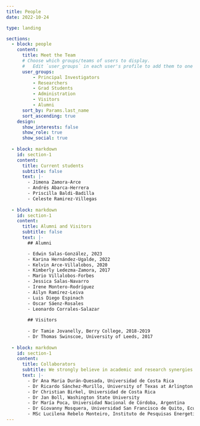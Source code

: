 ```yaml
---
title: People
date: 2022-10-24

type: landing

sections:
  - block: people
    content:
      title: Meet the Team
      # Choose which groups/teams of users to display.
      #   Edit `user_groups` in each user's profile to add them to one or more of these groups.
      user_groups:
          - Principal Investigators
          - Researchers
          - Grad Students
          - Administration
          - Visitors
          - Alumni
      sort_by: Params.last_name
      sort_ascending: true
    design:
      show_interests: false
      show_role: true
      show_social: true
      
  - block: markdown
    id: section-1
    content:
      title: Current students
      subtitle: false
      text: |-
        - Jimena Zamora-Arce
        - Andrés Abarca-Herrera
        - Priscilla Baldi-Badilla
        - Celeste Ramirez-Villegas
      
  - block: markdown
    id: section-1
    content:
      title: Alumni and Visitors
      subtitle: false
      text: |-
        ## Alumni

        - Edwin Salas-González, 2023
        - Karina Hernández-Ugalde, 2022
        - Kelvin Arce-Villalobos, 2020
        - Kimberly Ledezma-Zamora, 2017
        - Mario Villalobos-Forbes
        - Jessica Salas-Navarro
        - Irene Montero-Rodríguez
        - Ailyn Ramírez-Leiva
        - Luis Diego Espinach
        - Oscar Sáenz-Rosales
        - Leonardo Corrales-Salazar
        
        ## Visitors
        
        - Dr Tamie Jovanelly, Berry College, 2018-2019
        - Dr Thomas Swinscoe, University of Leeds, 2017
        
  - block: markdown
    id: section-1
    content:
      title: Collaborators
      subtitle: We strongly believe in academic and research synergies
      text: |-
        - Dr Ana Maria Durán-Quesada, Universidad de Costa Rica
        - Dr Ricardo Sánchez-Murillo, University of Texas at Arlington
        - Dr Christian Birkel, Universidad de Costa Rica
        - Dr Jan Boll, Washington State University
        - Dr María Poca, Universidad Nacional de Córdoba, Argentina
        - Dr Giovanny Mosquera, Universidad San Francisco de Quito, Ecuador
        - MSc Lucilena Rebelo Monteiro, Instituto de Pesquisas Energeticas e Nucleares: Sao Paulo
---
```

